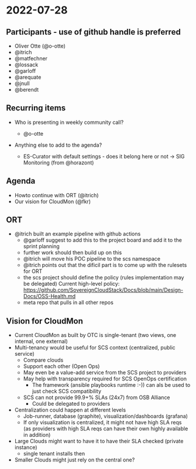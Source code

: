 # 2022-07-28

## Participants - use of github handle is preferred
* Oliver Otte (@o-otte)
* @itrich
* @matfechner
* @lossack
* @garloff
* @arequate
* @jnull
* @berendt

## Recurring items

* Who is presenting in weekly community call?
  * @o-otte
 
* Anything else to add to the agenda?
  * ES-Curator with default settings - does it belong here or not -> SIG Monitoring (from @horazont)

## Agenda

* Howto continue with ORT (@itrich)
* Our vision for CloudMon (@fkr)


## ORT

* @itrich built an example pipeline with github actions
  * @garloff suggest to add this to the project board and add it to the sprint planning
  * further work should then build up on this
  * @itrich will move his POC pipeline to the scs namespace
  * @itrich points out that the dificil part is to come up with the rulesets for ORT
  * the scs project should define the policy (rules implementation may be delegated)
  Current high-level policy: https://github.com/SovereignCloudStack/Docs/blob/main/Design-Docs/OSS-Health.md
  * meta repo that pulls in all other repos

## Vision for CloudMon

* Current CloudMon as built by OTC is single-tenant (two views, one internal, one external)
* Multi-tenancy would be useful for SCS context (centralized, public service)
  * Compare clouds
  * Support each other (Open Ops)
  * May even be a value-add service from the SCS project to providers
  * May help with transparency required for SCS OpenOps certification
    * The framework (ansible playbooks runtime :-)) can als be used to just check SCS compatibility
  * SCS can not provide 99.9+% SLAs (24x7) from OSB Alliance
    * Could be delegated to providers
* Centralization could happen at different levels
  * Job-runner, database (graphite), visualization/dashboards (grafana)
  * If only visualization is centralized, it might not have high SLA reqs (as providers with high SLA reqs can have their own highly available in addition)
* Large Clouds might want to have it to have their SLA checked (private instance)
  * single tenant installs then
* Smaller Clouds might just rely on the central one?

